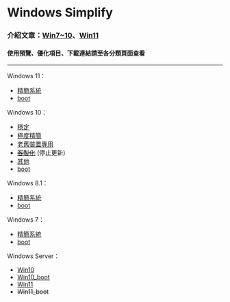 # Windows Simplify

### 介紹文章：[Win7~10](https://home.gamer.com.tw/artwork.php?sn=4971603)、[Win11](https://home.gamer.com.tw/artwork.php?sn=5193340)

#### 使用預覽、優化項目、下載連結請至各分類頁面查看

----

Windows 11：
- [精簡系統](/11/client.md)
- [boot](/11/boot.md)

Windows 10：
- [穩定](/10/stable.md)
- [極度精簡](/10/extreme.md)
- [老舊裝置專用](/10/old_device.md)
- ~~[客製化](/10/customized.md)~~ (停止更新)
- [其他](/10/others.md)
- [boot](/10/boot.md)

Windows 8.1：
- [精簡系統](/8.1/release.md)
- [boot](/8.1/boot.md)

Windows 7：
- [精簡系統](/7/release.md)
- [boot](/7/boot.md)

Windows Server：
- [Win10](/server/w10.md)
- [Win10_boot](/server/w10_boot.md)
- [Win11](/server/w11.md)
- ~~Win11_boot~~
